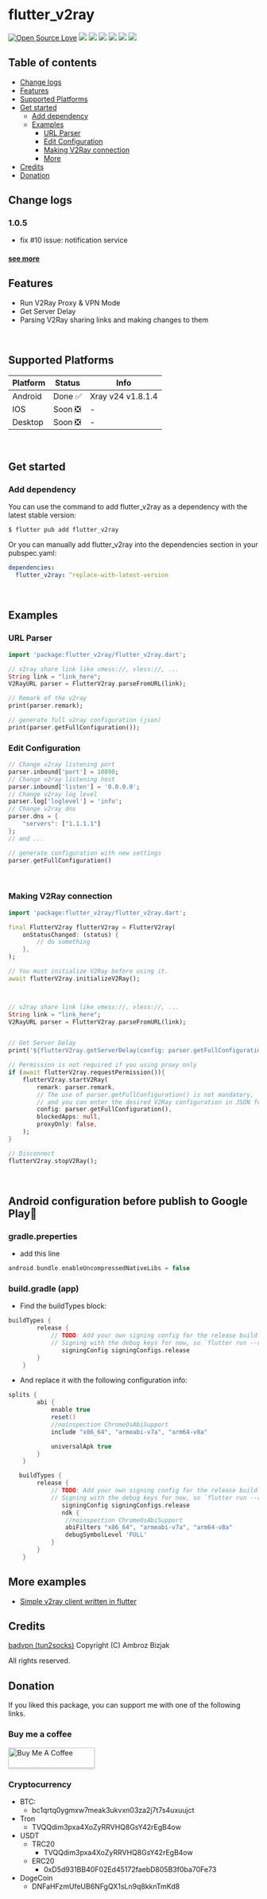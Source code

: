 # flutter_v2ray

[![Open Source Love](https://badges.frapsoft.com/os/v1/open-source.svg?v=103)](#)
![](https://img.shields.io/github/license/blueboy-tm/flutter_v2ray)
![](https://img.shields.io/github/stars/blueboy-tm/flutter_v2ray) ![](https://img.shields.io/github/forks/blueboy-tm/flutter_v2ray) ![](https://img.shields.io/github/tag/blueboy-tm/flutter_v2ray) ![](https://img.shields.io/github/release/blueboy-tm/flutter_v2ray) ![](https://img.shields.io/github/issues/blueboy-tm/flutter_v2ray)


## Table of contents
+ [Change logs](#change-logs)
+ [Features](#features)
+ [Supported Platforms](#supported-platforms)
+ [Get started](#get-started)
    * [Add dependency](#add-dependency)
    * [Examples](#examples)
        * [URL Parser](#url-parser)
        * [Edit Configuration](#edit-configuration)
        * [Making V2Ray connection](#making-v2ray-connection)
        * [More](#more-examples)
+ [Credits](#credits)
+ [Donation](#donation)


## Change logs
### 1.0.5

* fix #10 issue: notification service

#### [see more](./CHANGELOG.md)

## Features
- Run V2Ray Proxy & VPN Mode
- Get Server Delay
- Parsing V2Ray sharing links and making changes to them

<br>

## Supported Platforms

| Platform  | Status    | Info |
| --------- | --------- | ---- |
| Android   | Done ✅   | Xray v24 v1.8.1.4 |
| IOS       | Soon ❎   | - |
| Desktop   | Soon ❎   | - |

<br>

## Get started

### Add dependency

You can use the command to add flutter_v2ray as a dependency with the latest stable version:

```console
$ flutter pub add flutter_v2ray
```

Or you can manually add flutter_v2ray into the dependencies section in your pubspec.yaml:

```yaml
dependencies:
  flutter_v2ray: ^replace-with-latest-version
```

<br>

## Examples


### URL Parser

``` dart
import 'package:flutter_v2ray/flutter_v2ray.dart';

// v2ray share link like vmess://, vless://, ...
String link = "link_here";
V2RayURL parser = FlutterV2ray.parseFromURL(link);

// Remark of the v2ray
print(parser.remark);

// generate full v2ray configuration (json)
print(parser.getFullConfiguration());
```
### Edit Configuration
``` dart
// Change v2ray listening port
parser.inbound['port'] = 10890;
// Change v2ray listening host
parser.inbound['listen'] = '0.0.0.0';
// Change v2ray log level
parser.log['loglevel'] = 'info';
// Change v2ray dns
parser.dns = {
    "servers": ["1.1.1.1"]
};
// and ...

// generate configuration with new settings
parser.getFullConfiguration()
```

<br>

### Making V2Ray connection
``` dart
import 'package:flutter_v2ray/flutter_v2ray.dart';

final FlutterV2ray flutterV2ray = FlutterV2ray(
    onStatusChanged: (status) {
        // do something
    },
);

// You must initialize V2Ray before using it.
await flutterV2ray.initializeV2Ray();



// v2ray share link like vmess://, vless://, ...
String link = "link_here";
V2RayURL parser = FlutterV2ray.parseFromURL(link);


// Get Server Delay
print('${flutterV2ray.getServerDelay(config: parser.getFullConfiguration())}ms');

// Permission is not required if you using proxy only
if (await flutterV2ray.requestPermission()){
    flutterV2ray.startV2Ray(
        remark: parser.remark,
        // The use of parser.getFullConfiguration() is not mandatory,
        // and you can enter the desired V2Ray configuration in JSON format
        config: parser.getFullConfiguration(),
        blockedApps: null,
        proxyOnly: false,
    );
}

// Disconnect
flutterV2ray.stopV2Ray();
```

<br>


## Android configuration before publish to Google Play🚀
### gradle.preperties
- add this line 
```gradle
android.bundle.enableUncompressedNativeLibs = false
```

### build.gradle (app) 
- Find the buildTypes block:
```gradle
buildTypes {
        release {
            // TODO: Add your own signing config for the release build.
            // Signing with the debug keys for now, so `flutter run --release` works.
               signingConfig signingConfigs.release
        }
    }
```
- And replace it with the following configuration info:
```gradle
splits {
        abi {
            enable true
            reset()
            //noinspection ChromeOsAbiSupport
            include "x86_64", "armeabi-v7a", "arm64-v8a"

            universalApk true
        }
    }

   buildTypes {
        release {
            // TODO: Add your own signing config for the release build.
            // Signing with the debug keys for now, so `flutter run --release` works.
               signingConfig signingConfigs.release
               ndk {
                //noinspection ChromeOsAbiSupport
                abiFilters "x86_64", "armeabi-v7a", "arm64-v8a"
                debugSymbolLevel 'FULL'
            }
        }
    }
```


## More examples
- [Simple v2ray client written in flutter](https://github.com/blueboy-tm/flutter_v2ray/blob/master/example/lib/main.dart)

## Credits
[badvpn (tun2socks)](https://github.com/ambrop72/badvpn) Copyright (C) Ambroz Bizjak

All rights reserved.


## Donation
If you liked this package, you can support me with one of the following links.

### Buy me a coffee

<a href="https://www.buymeacoffee.com/bBUqA54Bhe" target="_blank"><img src="https://www.buymeacoffee.com/assets/img/custom_images/orange_img.png" alt="Buy Me A Coffee" style="height: 41px !important;width: 174px !important;box-shadow: 0px 3px 2px 0px rgba(190, 190, 190, 0.5) !important;-webkit-box-shadow: 0px 3px 2px 0px rgba(190, 190, 190, 0.5) !important;" ></a>


### Cryptocurrency

+ BTC:
    * bc1qrtq0ygmxw7meak3ukvxn03za2j7t7s4uxuujct
+ Tron
    * TVQQdim3pxa4XoZyRRVHQ8GsY42rEgB4ow
+ USDT
    * TRC20
        * TVQQdim3pxa4XoZyRRVHQ8GsY42rEgB4ow
    * ERC20
        * 0xD5d931BB40F02Ed45172faebD805B3f0ba70Fe73
+ DogeCoin
    * DNFaHFzmUfeUB6NFgQX1sLn9q8kknTmKd8

